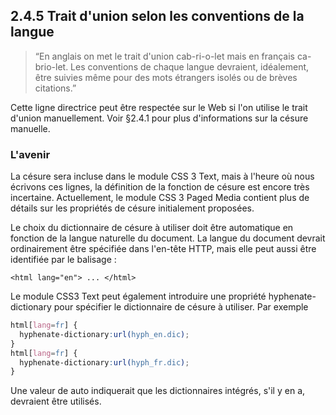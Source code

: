 ## 2.4.5 Trait d'union selon les conventions de la langue

>  “En anglais on met le trait d'union cab-ri-o-let mais en français ca-brio-let. Les conventions de chaque langue devraient, idéalement, être suivies même pour des mots étrangers isolés ou de brèves citations.”

Cette ligne directrice peut être respectée sur le Web si l'on utilise le trait d'union manuellement. Voir §2.4.1 pour plus d'informations sur la césure manuelle.

### L'avenir

La césure sera incluse dans le module CSS 3 Text, mais à l'heure où nous écrivons ces lignes, la définition de la fonction de césure est encore très incertaine. Actuellement, le module CSS 3 Paged Media contient plus de détails sur les propriétés de césure initialement proposées.

Le choix du dictionnaire de césure à utiliser doit être automatique en fonction de la langue naturelle du document. La langue du document devrait ordinairement être spécifiée dans l'en-tête HTTP, mais elle peut aussi être identifiée par le balisage :


`<html lang="en"> ... </html>`

Le module CSS3 Text peut également introduire une propriété hyphenate-dictionary pour spécifier le dictionnaire de césure à utiliser. Par exemple

```css
html[lang=fr] {
  hyphenate-dictionary:url(hyph_en.dic);
}
html[lang=fr] {
  hyphenate-dictionary:url(hyph_fr.dic);
}
```

Une valeur de auto indiquerait que les dictionnaires intégrés, s'il y en a, devraient être utilisés.